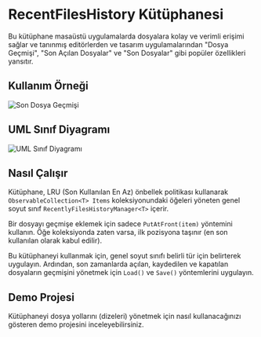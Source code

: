 # RecentFilesHistory Kütüphanesi
Bu kütüphane masaüstü uygulamalarda dosyalara kolay ve verimli erişimi sağlar ve tanınmış editörlerden ve tasarım uygulamalarından "Dosya Geçmişi", "Son Açılan Dosyalar" ve "Son Dosyalar" gibi popüler özellikleri yansıtır.

## Kullanım Örneği
![Son Dosya Geçmişi](https://raw.githubusercontent.com/pediRAM/RecentFilesHistory/main/Documentation/demo-window-history-of-recently-opened-closed-or-saved-files.png)

## UML Sınıf Diyagramı
![UML Sınıf Diyagramı](https://raw.githubusercontent.com/pediRAM/RecentFilesHistory/main/Documentation/uml-class-diagramm-of-recent-files-history.png)

## Nasıl Çalışır
Kütüphane, LRU (Son Kullanılan En Az) önbellek politikası kullanarak `ObservableCollection<T> Items` koleksiyonundaki öğeleri yöneten genel soyut sınıf `RecentlyFilesHistoryManager<T>` içerir.

Bir dosyayı geçmişe eklemek için sadece `PutAtFront(item)` yöntemini kullanın. Öğe koleksiyonda zaten varsa, ilk pozisyona taşınır (en son kullanılan olarak kabul edilir).

Bu kütüphaneyi kullanmak için, genel soyut sınıfı belirli tür için belirterek uygulayın. Ardından, son zamanlarda açılan, kaydedilen ve kapatılan dosyaların geçmişini yönetmek için `Load()` ve `Save()` yöntemlerini uygulayın.

## Demo Projesi
Kütüphaneyi dosya yollarını (dizeleri) yönetmek için nasıl kullanacağınızı gösteren demo projesini inceleyebilirsiniz.